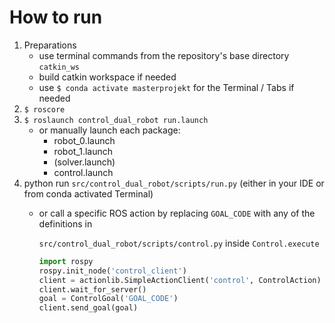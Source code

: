 # How to run
1. Preparations
   * use terminal commands from the repository's base directory `catkin_ws`
   * build catkin workspace if needed 
   * use `$ conda activate masterprojekt` for the Terminal / Tabs if needed
2. `$ roscore`
3. `$ roslaunch control_dual_robot run.launch `
   * or manually launch each package:
     + robot_0.launch
     + robot_1.launch
     + (solver.launch)
     + control.launch
4. python run `src/control_dual_robot/scripts/run.py` (either in your IDE or from conda activated Terminal)
   + or call a specific ROS action by replacing `GOAL_CODE` with any of the definitions in 

     `src/control_dual_robot/scripts/control.py` inside `Control.execute`
     ``` python
     import rospy
     rospy.init_node('control_client')
     client = actionlib.SimpleActionClient('control', ControlAction)
     client.wait_for_server()
     goal = ControlGoal('GOAL_CODE')
     client.send_goal(goal)
     ```
